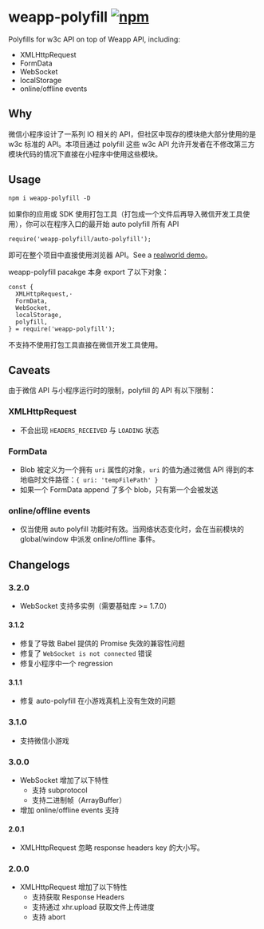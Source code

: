 # weapp-polyfill [![npm](https://img.shields.io/npm/v/weapp-polyfill.svg?style=flat-square)](https://www.npmjs.com/package/weapp-polyfill)
Polyfills for w3c API on top of Weapp API, including:

- XMLHttpRequest
- FormData
- WebSocket
- localStorage
- online/offline events

## Why
微信小程序设计了一系列 IO 相关的 API，但社区中现存的模块绝大部分使用的是 w3c 标准的 API。本项目通过 polyfill 这些 w3c API 允许开发者在不修改第三方模块代码的情况下直接在小程序中使用这些模块。

## Usage
```
npm i weapp-polyfill -D
```

如果你的应用或 SDK 使用打包工具（打包成一个文件后再导入微信开发工具使用），你可以在程序入口的最开始 auto polyfill 所有 API

```
require('weapp-polyfill/auto-polyfill');
```

即可在整个项目中直接使用浏览器 API。See a [realworld demo](https://github.com/leancloud/javascript-sdk/blob/35af5a0547b1d48d3d933fac1fae0eaf16083fa9/src/index-weapp.js)。

weapp-polyfill pacakge 本身 export 了以下对象：

```
const {
  XMLHttpRequest,·
  FormData,
  WebSocket,
  localStorage,
  polyfill,
} = require('weapp-polyfill');
```

不支持不使用打包工具直接在微信开发工具使用。

## Caveats
由于微信 API 与小程序运行时的限制，polyfill 的 API 有以下限制：

### XMLHttpRequest
- 不会出现 `HEADERS_RECEIVED` 与 `LOADING` 状态

### FormData
- Blob 被定义为一个拥有 `uri` 属性的对象，`uri` 的值为通过微信 API 得到的本地临时文件路径：`{ uri: 'tempFilePath' }`
- 如果一个 FormData append 了多个 blob，只有第一个会被发送

### online/offline events
- 仅当使用 auto polyfill 功能时有效。当网络状态变化时，会在当前模块的 global/window 中派发 online/offline 事件。

## Changelogs
### 3.2.0
- WebSocket 支持多实例（需要基础库 >= 1.7.0）

#### 3.1.2
- 修复了导致 Babel 提供的 Promise 失效的兼容性问题
- 修复了 `WebSocket is not connected` 错误
- 修复小程序中一个 regression

#### 3.1.1
- 修复 auto-polyfill 在小游戏真机上没有生效的问题

### 3.1.0
-  支持微信小游戏

### 3.0.0
- WebSocket 增加了以下特性
  - 支持 subprotocol
  - 支持二进制帧（ArrayBuffer）
- 增加 online/offline events 支持

#### 2.0.1
- XMLHttpRequest 忽略 response headers key 的大小写。

### 2.0.0
- XMLHttpRequest 增加了以下特性
  - 支持获取 Response Headers
  - 支持通过 xhr.upload 获取文件上传进度
  - 支持 abort
